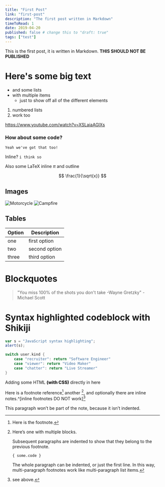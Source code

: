 ```yaml
---
title: "First Post"
link: "first-post"
description: "The first post written in Markdown"
timeToRead: 1
date: 2019-04-20
published: false # change this to "draft: true"
tags: ["test"]
---
```


This is the first post, it is written in Markdown. **THIS SHOULD NOT BE PUBLISHED**

# Here's some big text

- and some lists
- with multiple items
  - just to show off all of the different elements

1. numbered lists
1. work too

https://www.youtube.com/watch?v=XSLaiaAGlXs

### How about some code?

```
Yeah we've got that too!
```

Inline? `i think so`

Also some LaTeX inline $\pi$ and outline

$$
\frac{1}{\sqrt{x}}
$$

## Images

![Motorcycle](https://images.unsplash.com/photo-1558981806-ec527fa84c39?ixlib=rb-1.2.1&ixid=eyJhcHBfaWQiOjEyMDd9&auto=format&fit=crop&w=1350&q=80)
![Campfire](https://images.unsplash.com/photo-1497906539264-eb74442e37a9?ixlib=rb-1.2.1&ixid=eyJhcHBfaWQiOjEyMDd9&auto=format&fit=crop&w=634&q=80)

## Tables

| Option | Description   |
| ------ | ------------- |
| one    | first option  |
| two    | second option |
| three  | third option  |

# Blockquotes

> "You miss 100% of the shots you don't take -Wayne Gretzky" -Michael Scott

# Syntax highlighted codeblock with Shikiji

```javascript
var s = "JavaScript syntax highlighting";
alert(s);
```

```go
switch user.kind {
    case "recruiter": return "Software Engineer"
    case "viewer": return "Video Maker"
    case "chatter": return "Live Streamer"
}
```

<p> Adding some HTML <span style='font-weight: 800'>(with CSS)</span> directly in here </p>

Here is a footnote reference[^1]
another [^longnote],
and optionally there are inline
notes.^[inline footnotes DO NOT work][^2]

[^1]: Here is the footnote.
[^longnote]: Here’s one with multiple blocks.

    Subsequent paragraphs are indented to show that they
    belong to the previous footnote.

        { some.code }

    The whole paragraph can be indented, or just the first
    line. In this way, multi-paragraph footnotes work like
    multi-paragraph list items.

This paragraph won’t be part of the note, because it
isn’t indented.

[^2]: see above.
